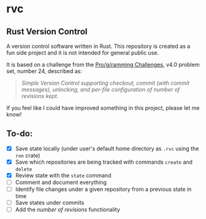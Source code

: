 # rvc

## **R**ust **V**ersion **C**ontrol

A version control software written in Rust.
This repository is created as a fun side project and it is not intended for general public use.

It is based on a challenge from the [Pro/g/ramming Challenges](https://raw.githubusercontent.com/siliciusQ/Programming-challenges-v4.0/project-4/programming_challenges_v4-0.png), v4.0 problem set, number 24, described as:

> *Simple Version Control supporting checkout, commit (with commit messages), unlocking, and per-file configuration of number of revisions kept.*

If you feel like I could have improved something in this project, please let me know!

## To-do:

- [x] Save state locally (under user's default home directory as `.rvc` using the `ron` crate)
- [x] Save which repositories are being tracked with commands `create` and `delete`
- [x] Review state with the `state` command
- [ ] Comment and document everything
- [ ] Identify file changes under a given repository from a previous state in time
- [ ] Save states under commits
- [ ] Add the *number of revisions* functionality

